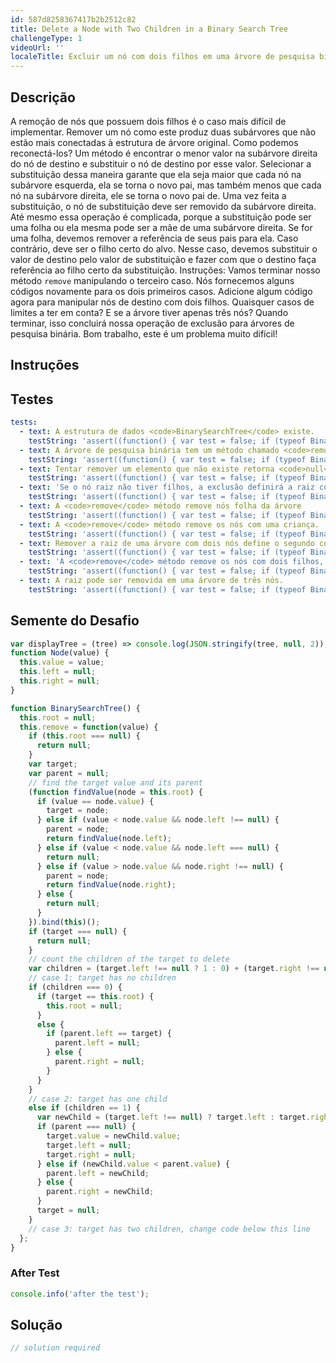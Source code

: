 ```yaml
---
id: 587d8258367417b2b2512c82
title: Delete a Node with Two Children in a Binary Search Tree
challengeType: 1
videoUrl: ''
localeTitle: Excluir um nó com dois filhos em uma árvore de pesquisa binária
---
```


## Descrição
<section id="description"> A remoção de nós que possuem dois filhos é o caso mais difícil de implementar. Remover um nó como este produz duas subárvores que não estão mais conectadas à estrutura de árvore original. Como podemos reconectá-los? Um método é encontrar o menor valor na subárvore direita do nó de destino e substituir o nó de destino por esse valor. Selecionar a substituição dessa maneira garante que ela seja maior que cada nó na subárvore esquerda, ela se torna o novo pai, mas também menos que cada nó na subárvore direita, ele se torna o novo pai de. Uma vez feita a substituição, o nó de substituição deve ser removido da subárvore direita. Até mesmo essa operação é complicada, porque a substituição pode ser uma folha ou ela mesma pode ser a mãe de uma subárvore direita. Se for uma folha, devemos remover a referência de seus pais para ela. Caso contrário, deve ser o filho certo do alvo. Nesse caso, devemos substituir o valor de destino pelo valor de substituição e fazer com que o destino faça referência ao filho certo da substituição. Instruções: Vamos terminar nosso método <code>remove</code> manipulando o terceiro caso. Nós fornecemos alguns códigos novamente para os dois primeiros casos. Adicione algum código agora para manipular nós de destino com dois filhos. Quaisquer casos de limites a ter em conta? E se a árvore tiver apenas três nós? Quando terminar, isso concluirá nossa operação de exclusão para árvores de pesquisa binária. Bom trabalho, este é um problema muito difícil! </section>

## Instruções
<section id="instructions">
</section>

## Testes
<section id='tests'>

```yml
tests:
  - text: A estrutura de dados <code>BinarySearchTree</code> existe.
    testString: 'assert((function() { var test = false; if (typeof BinarySearchTree !== "undefined") { test = new BinarySearchTree() }; return (typeof test == "object")})(), "The <code>BinarySearchTree</code> data structure exists.");'
  - text: A árvore de pesquisa binária tem um método chamado <code>remove</code> .
    testString: 'assert((function() { var test = false; if (typeof BinarySearchTree !== "undefined") { test = new BinarySearchTree() } else { return false; }; return (typeof test.remove == "function")})(), "The binary search tree has a method called <code>remove</code>.");'
  - text: Tentar remover um elemento que não existe retorna <code>null</code> .
    testString: 'assert((function() { var test = false; if (typeof BinarySearchTree !== "undefined") { test = new BinarySearchTree() } else { return false; }; return (typeof test.remove == "function") ? (test.remove(100) == null) : false})(), "Trying to remove an element that does not exist returns <code>null</code>.");'
  - text: 'Se o nó raiz não tiver filhos, a exclusão definirá a raiz como <code>null</code> .'
    testString: 'assert((function() { var test = false; if (typeof BinarySearchTree !== "undefined") { test = new BinarySearchTree() } else { return false; }; test.add(500); test.remove(500); return (typeof test.remove == "function") ? (test.inorder() == null) : false})(), "If the root node has no children, deleting it sets the root to <code>null</code>.");'
  - text: A <code>remove</code> método remove nós folha da árvore
    testString: 'assert((function() { var test = false; if (typeof BinarySearchTree !== "undefined") { test = new BinarySearchTree() } else { return false; }; test.add(5); test.add(3); test.add(7); test.add(6); test.add(10); test.add(12); test.remove(3); test.remove(12); test.remove(10); return (typeof test.remove == "function") ? (test.inorder().join("") == "567") : false})(), "The <code>remove</code> method removes leaf nodes from the tree");'
  - text: A <code>remove</code> método remove os nós com uma criança.
    testString: 'assert((function() { var test = false; if (typeof BinarySearchTree !== "undefined") { test = new BinarySearchTree() } else { return false; }; if (typeof test.remove !== "function") { return false; }; test.add(-1); test.add(3); test.add(7); test.add(16); test.remove(16); test.remove(7); test.remove(3); return (test.inorder().join("") == "-1"); })(), "The <code>remove</code> method removes nodes with one child.");'
  - text: Remover a raiz de uma árvore com dois nós define o segundo como raiz.
    testString: 'assert((function() { var test = false; if (typeof BinarySearchTree !== "undefined") { test = new BinarySearchTree() } else { return false; }; if (typeof test.remove !== "function") { return false; }; test.add(15); test.add(27); test.remove(15); return (test.inorder().join("") == "27"); })(), "Removing the root in a tree with two nodes sets the second to be the root.");'
  - text: 'A <code>remove</code> método remove os nós com dois filhos, mantendo a estrutura de árvore de busca binária.'
    testString: 'assert((function() { var test = false; if (typeof BinarySearchTree !== "undefined") { test = new BinarySearchTree() } else { return false; }; if (typeof test.remove !== "function") { return false; }; test.add(1); test.add(4); test.add(3); test.add(7); test.add(9); test.add(11); test.add(14); test.add(15); test.add(19); test.add(50); test.remove(9); if (!test.isBinarySearchTree()) { return false; }; test.remove(11); if (!test.isBinarySearchTree()) { return false; }; test.remove(14); if (!test.isBinarySearchTree()) { return false; }; test.remove(19); if (!test.isBinarySearchTree()) { return false; }; test.remove(3); if (!test.isBinarySearchTree()) { return false; }; test.remove(50); if (!test.isBinarySearchTree()) { return false; }; test.remove(15); if (!test.isBinarySearchTree()) { return false; }; return (test.inorder().join("") == "147"); })(), "The <code>remove</code> method removes nodes with two children while maintaining the binary search tree structure.");'
  - text: A raiz pode ser removida em uma árvore de três nós.
    testString: 'assert((function() { var test = false; if (typeof BinarySearchTree !== "undefined") { test = new BinarySearchTree() } else { return false; }; if (typeof test.remove !== "function") { return false; }; test.add(100); test.add(50); test.add(300); test.remove(100); return (test.inorder().join("") == 50300); })(), "The root can be removed on a tree of three nodes.");'

```

</section>

## Semente do Desafio
<section id='challengeSeed'>

<div id='js-seed'>

```js
var displayTree = (tree) => console.log(JSON.stringify(tree, null, 2));
function Node(value) {
  this.value = value;
  this.left = null;
  this.right = null;
}

function BinarySearchTree() {
  this.root = null;
  this.remove = function(value) {
    if (this.root === null) {
      return null;
    }
    var target;
    var parent = null;
    // find the target value and its parent
    (function findValue(node = this.root) {
      if (value == node.value) {
        target = node;
      } else if (value < node.value && node.left !== null) {
        parent = node;
        return findValue(node.left);
      } else if (value < node.value && node.left === null) {
        return null;
      } else if (value > node.value && node.right !== null) {
        parent = node;
        return findValue(node.right);
      } else {
        return null;
      }
    }).bind(this)();
    if (target === null) {
      return null;
    }
    // count the children of the target to delete
    var children = (target.left !== null ? 1 : 0) + (target.right !== null ? 1 : 0);
    // case 1: target has no children
    if (children === 0) {
      if (target == this.root) {
        this.root = null;
      }
      else {
        if (parent.left == target) {
          parent.left = null;
        } else {
          parent.right = null;
        }
      }
    }
    // case 2: target has one child
    else if (children == 1) {
      var newChild = (target.left !== null) ? target.left : target.right;
      if (parent === null) {
        target.value = newChild.value;
        target.left = null;
        target.right = null;
      } else if (newChild.value < parent.value) {
        parent.left = newChild;
      } else {
        parent.right = newChild;
      }
      target = null;
    }
    // case 3: target has two children, change code below this line
  };
}

```

</div>


### After Test
<div id='js-teardown'>

```js
console.info('after the test');
```

</div>

</section>

## Solução
<section id='solution'>

```js
// solution required
```
</section>
